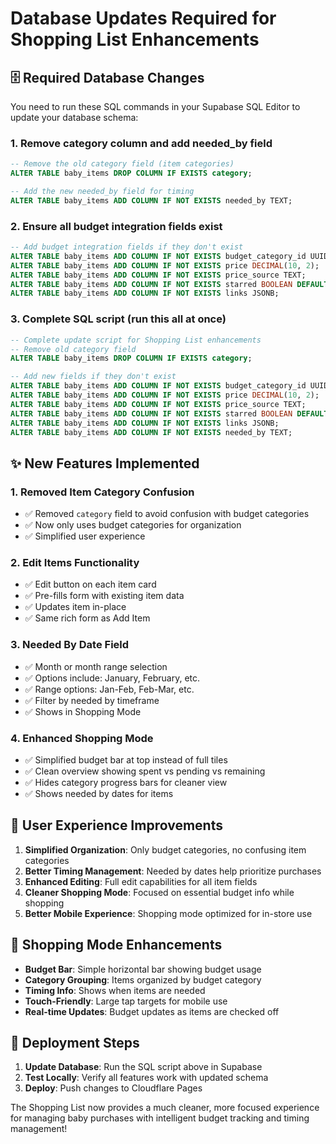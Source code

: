 # Database Updates Required for Shopping List Enhancements

## 🗄️ **Required Database Changes**

You need to run these SQL commands in your Supabase SQL Editor to update your database schema:

### **1. Remove category column and add needed_by field**
```sql
-- Remove the old category field (item categories)
ALTER TABLE baby_items DROP COLUMN IF EXISTS category;

-- Add the new needed_by field for timing
ALTER TABLE baby_items ADD COLUMN IF NOT EXISTS needed_by TEXT;
```

### **2. Ensure all budget integration fields exist**
```sql
-- Add budget integration fields if they don't exist
ALTER TABLE baby_items ADD COLUMN IF NOT EXISTS budget_category_id UUID REFERENCES budget_categories(id) ON DELETE SET NULL;
ALTER TABLE baby_items ADD COLUMN IF NOT EXISTS price DECIMAL(10, 2);
ALTER TABLE baby_items ADD COLUMN IF NOT EXISTS price_source TEXT;
ALTER TABLE baby_items ADD COLUMN IF NOT EXISTS starred BOOLEAN DEFAULT false;
ALTER TABLE baby_items ADD COLUMN IF NOT EXISTS links JSONB;
```

### **3. Complete SQL script (run this all at once)**
```sql
-- Complete update script for Shopping List enhancements
-- Remove old category field
ALTER TABLE baby_items DROP COLUMN IF EXISTS category;

-- Add new fields if they don't exist
ALTER TABLE baby_items ADD COLUMN IF NOT EXISTS budget_category_id UUID REFERENCES budget_categories(id) ON DELETE SET NULL;
ALTER TABLE baby_items ADD COLUMN IF NOT EXISTS price DECIMAL(10, 2);
ALTER TABLE baby_items ADD COLUMN IF NOT EXISTS price_source TEXT;
ALTER TABLE baby_items ADD COLUMN IF NOT EXISTS starred BOOLEAN DEFAULT false;
ALTER TABLE baby_items ADD COLUMN IF NOT EXISTS links JSONB;
ALTER TABLE baby_items ADD COLUMN IF NOT EXISTS needed_by TEXT;
```

## ✨ **New Features Implemented**

### **1. Removed Item Category Confusion**
- ✅ Removed `category` field to avoid confusion with budget categories
- ✅ Now only uses budget categories for organization
- ✅ Simplified user experience

### **2. Edit Items Functionality**
- ✅ Edit button on each item card
- ✅ Pre-fills form with existing item data
- ✅ Updates item in-place
- ✅ Same rich form as Add Item

### **3. Needed By Date Field**
- ✅ Month or month range selection
- ✅ Options include: January, February, etc.
- ✅ Range options: Jan-Feb, Feb-Mar, etc.
- ✅ Filter by needed by timeframe
- ✅ Shows in Shopping Mode

### **4. Enhanced Shopping Mode**
- ✅ Simplified budget bar at top instead of full tiles
- ✅ Clean overview showing spent vs pending vs remaining
- ✅ Hides category progress bars for cleaner view
- ✅ Shows needed by dates for items

## 🎯 **User Experience Improvements**

1. **Simplified Organization**: Only budget categories, no confusing item categories
2. **Better Timing Management**: Needed by dates help prioritize purchases
3. **Enhanced Editing**: Full edit capabilities for all item fields
4. **Cleaner Shopping Mode**: Focused on essential budget info while shopping
5. **Better Mobile Experience**: Shopping mode optimized for in-store use

## 📱 **Shopping Mode Enhancements**

- **Budget Bar**: Simple horizontal bar showing budget usage
- **Category Grouping**: Items organized by budget category
- **Timing Info**: Shows when items are needed
- **Touch-Friendly**: Large tap targets for mobile use
- **Real-time Updates**: Budget updates as items are checked off

## 🚀 **Deployment Steps**

1. **Update Database**: Run the SQL script above in Supabase
2. **Test Locally**: Verify all features work with updated schema
3. **Deploy**: Push changes to Cloudflare Pages

The Shopping List now provides a much cleaner, more focused experience for managing baby purchases with intelligent budget tracking and timing management!

